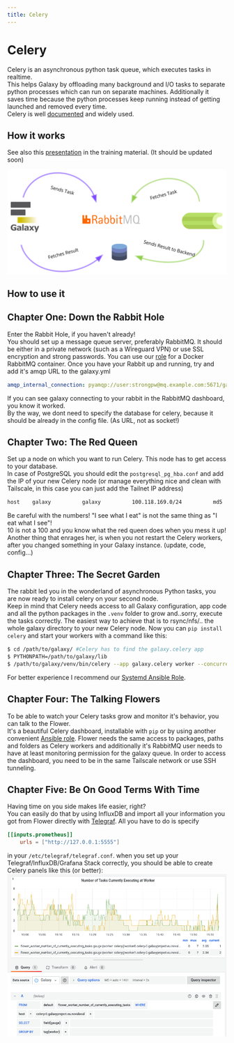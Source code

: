 ```yaml
---
title: Celery
---
```


# Celery

Celery is an asynchronous python task queue, which executes tasks in realtime.  
This helps Galaxy by offloading many background and I/O tasks to separate python processes which can run on separate machines. Additionally it saves time because the python processes keep running instead of getting launched and removed every time.  
Celery is well [documented](https://docs.celeryq.dev/en/stable/index.html) and widely used.

## How it works

See also this [presentation](https://training.galaxyproject.org/training-material/topics/admin/tutorials/celery/slides.html) in the training material. (It should be updated soon)

![a diagram that shows the relation between Galaxy, RabbitMQ and Celery. Galaxy sends tasks (messages) to RabbitMQ and Celery fetches them there](celery.png)

## How to use it

## Chapter One: Down the Rabbit Hole

Enter the Rabbit Hole, if you haven't already!  
You should set up a message queue server, preferably RabbitMQ. It should be either in a private network (such as a Wireguard VPN) or use SSL encryption and strong passwords. You can use our [role](https://galaxy.ansible.com/usegalaxy_eu/rabbitmqserver) for a Docker RabbitMQ container. Once you have your Rabbit up and running, try and add it's amqp URL to the galaxy.yml

```yaml
amqp_internal_connection: pyamqp://user:strongpw@mq.example.com:5671/galaxy?ssl=1
```

If you can see galaxy connecting to your rabbit in the RabbitMQ dashboard, you know it worked.  
By the way, we dont need to specify the database for celery, because it should be already in the config file. (As URL, not as socket!)

## Chapter Two: The Red Queen

Set up a node on which you want to run Celery. This node has to get access to your database.  
In case of PostgreSQL you should edit the `postgresql_pg_hba.conf` and add the IP of your new Celery node (or manage everything nice and clean with Tailscale, in this case you can just add the Tailnet IP address)

```sh
host    galaxy          galaxy          100.118.169.0/24          md5
```

Be careful with the numbers! "I see what I eat" is not the same thing as "I eat what I see"!  
10 is not a 100 and you know what the red queen does when you mess it up!  
Another thing that enrages her, is when you not restart the Celery workers, after you changed something in your Galaxy instance. (update, code, config...)

## Chapter Three: The Secret Garden

The rabbit led you in the wonderland of asynchronous Python tasks, you are now ready to install celery on your second node.  
 Keep in mind that Celery needs access to all Galaxy configuration, app code and all the python packages in the `.venv` folder to grow and..sorry, execute the tasks correctly. The easiest way to achieve that is to rsync/nfs/.. the whole galaxy directory to your new Celery node.
Now you can `pip install celery` and start your workers with a command like this:

```bash
$ cd /path/to/galaxy/ #Celery has to find the galaxy.celery app
$ PYTHONPATH=/path/to/galaxy/lib
$ /path/to/galaxy/venv/bin/celery --app galaxy.celery worker --concurrency 32 -n worker --loglevel DEBUG --pool threads --queues celery,galaxy.internal,galaxy.external
```

For better experience I recommend our [Systemd Ansible Role](https://github.com/usegalaxy-eu/ansible-galaxy-systemd).

## Chapter Four: The Talking Flowers

To be able to watch your Celery tasks grow and monitor it's behavior, you can talk to the Flower.  
It's a beautiful Celery dashboard, installable with `pip` or by using another convenient [Ansible role](https://galaxy.ansible.com/usegalaxy_eu/flower). Flower needs the same access to packages, paths and folders as Celery workers and additionally it's RabbitMQ user needs to have at least monitoring permission for the galaxy queue. In order to access the dashboard, you need to be in the same Tailscale network or use SSH tunneling.

## Chapter Five: Be On Good Terms With Time

Having time on you side makes life easier, right?  
You can easily do that by using InfluxDB and import all your information you got from Flower directly with [Telegraf](https://galaxy.ansible.com/dj-wasabi/telegraf/).
All you have to do is specify

```toml
[[inputs.prometheus]]
    urls = ["http://127.0.0.1:5555"]
```

in your `/etc/telegraf/telegraf.conf`.
when you set up your Telegraf/InfluxDB/Grafana Stack correctly, you should be able to create Celery panels like this (or better):
![A Grafana panel showing the number of currenly executed tasks, grouped by workers](grafana-celery.png)

